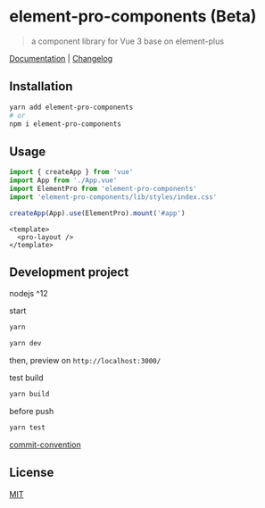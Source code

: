 # element-pro-components (Beta)

> a component library for Vue 3 base on element-plus

[Documentation](https://tolking.github.io/element-pro-components) | [Changelog](./CHANGELOG.md)

## Installation

```sh
yarn add element-pro-components
# or
npm i element-pro-components
```

## Usage

```js
import { createApp } from 'vue'
import App from './App.vue'
import ElementPro from 'element-pro-components'
import 'element-pro-components/lib/styles/index.css'

createApp(App).use(ElementPro).mount('#app')
```

```vue
<template>
  <pro-layout />
</template>
```

## Development project

nodejs ^12

start

```bash
yarn

yarn dev
```

then, preview on `http://localhost:3000/`

test build

```bash
yarn build
```

before push

```bash
yarn test
```

[commit-convention](https://github.com/vuejs/vue-next/blob/master/.github/commit-convention.md)

## License

[MIT](http://opensource.org/licenses/MIT)
